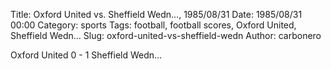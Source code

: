 Title: Oxford United vs. Sheffield Wedn…, 1985/08/31
Date: 1985/08/31 00:00
Category: sports
Tags: football, football scores, Oxford United, Sheffield Wedn…
Slug: oxford-united-vs-sheffield-wedn
Author: carbonero


Oxford United 0 - 1 Sheffield Wedn…
